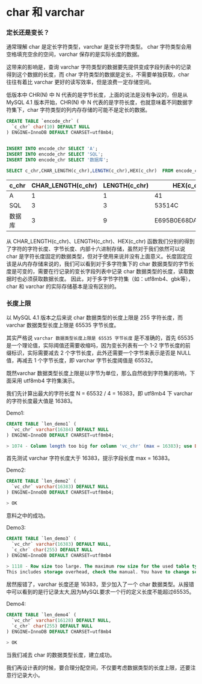 # char 和 varchar

### 定长还是变长？
通常理解 char 是定长字符类型，varchar 是变长字符类型。 char 字符类型会用空格填充空余的空间，varchar 保存的是实际长度的数据。

这带来的影响是，查询 varchar 字符类型的数据要先提供变成字段列表中的记录得到这个数据的长度，而 char 字符类型的数据是定长，不需要单独获取，char 往往有着比 varchar 更好的读写效率，但是浪费一定存储空间。

低版本中 CHR(N) 中 N 代表的是字节长度，上面的说法是没有争议的，但是从 MySQL 4.1 版本开始，CHR(N) 中 N 代表的是字符长度，也就意味着不同数据字符集下，char 字符类型的列内存存储的可能不是定长的数据。

``` sql
CREATE TABLE `encode_chr` (
  `c_chr` char(10) DEFAULT NULL
) ENGINE=InnoDB DEFAULT CHARSET=utf8mb4;


INSERT INTO encode_chr SELECT 'A';
INSERT INTO encode_chr SELECT 'SQL';
INSERT INTO encode_chr SELECT '数据库';

SELECT c_chr,CHAR_LENGTH(c_chr),LENGTH(c_chr),HEX(c_chr)  FROM encode_chr;
```

| c_chr   | CHAR_LENGTH(c_chr) | LENGTH(c_chr) |      HEX(c_chr)      |
| ------- | ------------------ | ------------- | -------------------- |
|  A      |        1           |       1       |         41           |
|  SQL    |        3           |       3       |         53514C       |
|  数据库  |        3           |       9       |  E695B0E68DAEE5BA93  |

从 CHAR_LENGTH(c_chr)、LENGTH(c_chr)、HEX(c_chr) 函数我们分别的得到了字符的字符长度、字节长度、内部十六进制存储，虽然对于我们依然可以说 char 是字符长度固定的数据类型，但对于使用来说并没有上面意义。长度固定应该是从内存存储来说的，我们可以看到对于多字符集下的 char 数据类型的字节长度是可变的，需要在行记录的变长字段列表中记录 char 数据类型的长度，读取数据时也必须获取数据长度。 因此，对于多字节字符集（如：utf8mb4、gbk等），char 和 varchar 的实际存储基本是没有区别的。


### 长度上限

以 MySQL 4.1 版本之后来说 char 数据类型的长度上限是 255 字符长度，而 varchar 数据类型长度上限是 65535 字节长度。

其实严格说 `varchar 数据类型长度上限是 65535 字节长度` 是不准确的，首先 65535 是一个理论值，实际阈值还需要收缩吗，因为变长列表有一个 1-2 字节长度的前缀标识，实际需要减去 2 个字节长度，此外还需要一个字节来表示是否是 NULL 值，再减去 1 个字节长度，即 varchar 字节长度阈值是 65532。

既然varchar 数据类型长度上限是以字节为单位，那么自然收到字符集的影响，下面采用 utf8mb4 字符集演示。

我们先计算出最大的字符长度 N = 65532 / 4 = 16383，即 utf8mb4 下 varchar 的字符长度最大值是 16383。

Demo1:
```sql
CREATE TABLE `len_demo1` (
  `vc_chr` varchar(16384) DEFAULT NULL
) ENGINE=InnoDB DEFAULT CHARSET=utf8mb4;

> 1074 - Column length too big for column 'vc_chr' (max = 16383); use BLOB or TEXT instead
```

首先测试 varchar 字符长度大于 16383，提示字段长度 max = 16383。

Demo2:
```sql
CREATE TABLE `len_demo2` (
  `vc_chr` varchar(16383) DEFAULT NULL
) ENGINE=InnoDB DEFAULT CHARSET=utf8mb4;

> OK
```
意料之中的成功。

Demo3:
```sql
CREATE TABLE `len_demo3` (
  `vc_chr` varchar(16383) DEFAULT NULL,
  `c_chr` char(255) DEFAULT NULL
) ENGINE=InnoDB DEFAULT CHARSET=utf8mb4
    
> 1118 - Row size too large. The maximum row size for the used table type, not counting BLOBs, is 65535. 
This includes storage overhead, check the manual. You have to change some columns to TEXT or BLOBs
```

居然报错了，varchar 长度还是 16383，至少加入了一个 char 数据类型。从报错中可以看到的是行记录太大,因为MySQL要求一个行的定义长度不能超过65535。

Demo4:
```sql
CREATE TABLE `len_demo4` (
  `vc_chr` varchar(16128) DEFAULT NULL,
  `c_chr` char(255) DEFAULT NULL
) ENGINE=InnoDB DEFAULT CHARSET=utf8mb4
    
> OK
```
当我们减去 char 的数据类型长度，建立成功。

我们再设计表的时候，要合理分配空间，不仅要考虑数据类型的长度上限，还要注意行记录大小。